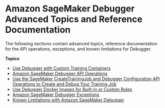 # Amazon SageMaker Debugger Advanced Topics and Reference Documentation<a name="debugger-reference"></a>

The following sections contain advanced topics, reference documentation for the API operations, exceptions, and known limitations for Debugger\.

**Topics**
+ [Use Debugger with Custom Training Containers](debugger-bring-your-own-container.md)
+ [Amazon SageMaker Debugger API Operations](debugger-apis.md)
+ [Use the SageMaker CreateTrainingJob and Debugger Configuration API Operations to Create and Debug Your Training Job](debugger-createtrainingjob-api.md)
+ [Use Debugger Docker Images for Built\-in or Custom Rules](debugger-docker-images-rules.md)
+ [Amazon SageMaker Debugger Exceptions](debugger-exceptions.md)
+ [Known Limitations with Amazon SageMaker Debugger](debugger-known-limitations.md)